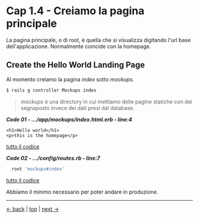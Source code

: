 # <a name="top"></a> Cap 1.4 - Creiamo la pagina principale

La pagina principale, o di root, è quella che si visualizza digitando l'url base dell'applicazione.
Normalmente coincide con la homepage.



## Create the Hello World Landing Page

Al momento creiamo la pagina *index* sotto *mockups*.

```bash
$ rails g controller Mockups index
```

> *mockups* è una directory in cui mettiamo delle pagine statiche con dei segnaposto invece dei dati presi dal database.

***Code 01 - .../app/mockups/index.html.erb - line:4***

```html+erb
<h1>Hello world</h1>
<p>this is the homepage</p>
```

[tutto il codice](https://github.com/flaviobordonidev/leanpubabrandnewcms/blob/master/ubuntudream/01-new_app/04_01-mockups-index.html.erb)


***Code 02 - .../config/routes.rb - line:7***

```ruby
  root 'mockups#index'
```

[tutto il codice](https://github.com/flaviobordonidev/leanpubabrandnewcms/blob/master/ubuntudream/01-new_app/04_01-mockups-index.html.erb)


Abbiamo il minimo necessario per poter andare in produzione.



---

[<- back](https://github.com/flaviobordonidev/leanpubabrandnewcms/blob/master/ubuntudream/01-new_app/01_00-new_app-it.md)
 | [top](#top) |
[next ->](https://github.com/flaviobordonidev/leanpubabrandnewcms/blob/master/ubuntudream/01-new_app/03_00-gemfile_ruby_version.md)
